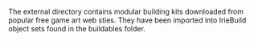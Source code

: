 The external directory contains modular building kits downloaded from popular free game art web sties. They have been imported into IrieBuild object sets found in the buildables folder.